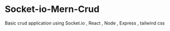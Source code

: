 # Socket-io-Mern-Crud

Basic crud application using Socket.io , React , Node  , Express , tailwind css




